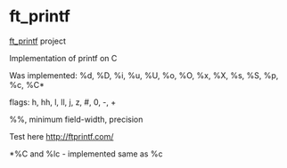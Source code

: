 # ft_printf

[ft_printf](https://github.com/pkolomiy/UNIT_Factory/blob/master/ft_printf/ft_printf.en.pdf) project

Implementation of printf on C

Was implemented:
%d, %D, %i, %u, %U, %o, %O, %x, %X, %s, %S, %p, %c, %C*

flags: h, hh, l, ll, j, z, #, 0, -, +

%%, minimum field-width, precision

Test here http://ftprintf.com/

*%C and %lc - implemented same as %c
